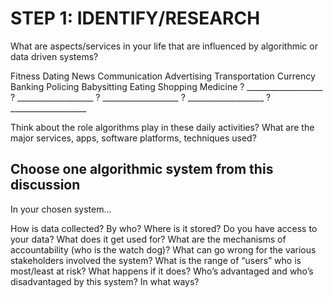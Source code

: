 # STEP 1: IDENTIFY/RESEARCH

What are aspects/services in your life that are influenced by algorithmic or data driven systems? 

Fitness
Dating
News
Communication
Advertising
Transportation
Currency
Banking
Policing
Babysitting
Eating
Shopping
Medicine
? ___________________
? ___________________
? ___________________
? ___________________
? ___________________

Think about the role algorithms play in these daily activities? What are the major services, apps, software platforms, techniques used?

## Choose one algorithmic system from this discussion

In your chosen system...

How is data collected?
By who?
Where is it stored?
Do you have access to your data?
What does it get used for?
What are the mechanisms of accountability (who is the watch dog)?
What can go wrong for the various stakeholders involved the system? What is the range of “users” who is most/least at risk?
What happens if it does?
Who’s advantaged and who’s disadvantaged by this system? In what ways?

